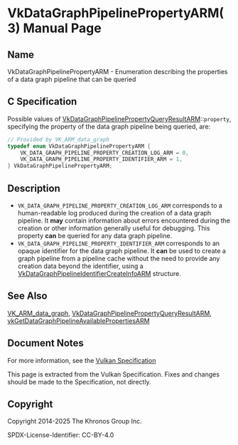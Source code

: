 # VkDataGraphPipelinePropertyARM(3) Manual Page

## Name

VkDataGraphPipelinePropertyARM - Enumeration describing the properties of a data graph pipeline that can be queried



## [](#_c_specification)C Specification

Possible values of [VkDataGraphPipelinePropertyQueryResultARM](https://registry.khronos.org/vulkan/specs/latest/man/html/VkDataGraphPipelinePropertyQueryResultARM.html)::`property`, specifying the property of the data graph pipeline being queried, are:

```c++
// Provided by VK_ARM_data_graph
typedef enum VkDataGraphPipelinePropertyARM {
    VK_DATA_GRAPH_PIPELINE_PROPERTY_CREATION_LOG_ARM = 0,
    VK_DATA_GRAPH_PIPELINE_PROPERTY_IDENTIFIER_ARM = 1,
} VkDataGraphPipelinePropertyARM;
```

## [](#_description)Description

- `VK_DATA_GRAPH_PIPELINE_PROPERTY_CREATION_LOG_ARM` corresponds to a human-readable log produced during the creation of a data graph pipeline. It **may** contain information about errors encountered during the creation or other information generally useful for debugging. This property **can** be queried for any data graph pipeline.
- `VK_DATA_GRAPH_PIPELINE_PROPERTY_IDENTIFIER_ARM` corresponds to an opaque identifier for the data graph pipeline. It **can** be used to create a graph pipeline from a pipeline cache without the need to provide any creation data beyond the identifier, using a [VkDataGraphPipelineIdentifierCreateInfoARM](https://registry.khronos.org/vulkan/specs/latest/man/html/VkDataGraphPipelineIdentifierCreateInfoARM.html) structure.

## [](#_see_also)See Also

[VK\_ARM\_data\_graph](https://registry.khronos.org/vulkan/specs/latest/man/html/VK_ARM_data_graph.html), [VkDataGraphPipelinePropertyQueryResultARM](https://registry.khronos.org/vulkan/specs/latest/man/html/VkDataGraphPipelinePropertyQueryResultARM.html), [vkGetDataGraphPipelineAvailablePropertiesARM](https://registry.khronos.org/vulkan/specs/latest/man/html/vkGetDataGraphPipelineAvailablePropertiesARM.html)

## [](#_document_notes)Document Notes

For more information, see the [Vulkan Specification](https://registry.khronos.org/vulkan/specs/latest/html/vkspec.html#VkDataGraphPipelinePropertyARM)

This page is extracted from the Vulkan Specification. Fixes and changes should be made to the Specification, not directly.

## [](#_copyright)Copyright

Copyright 2014-2025 The Khronos Group Inc.

SPDX-License-Identifier: CC-BY-4.0